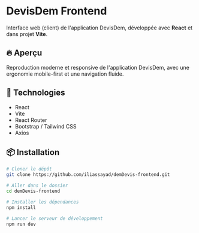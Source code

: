# DevisDem Frontend

Interface web (client) de l'application DevisDem, développée avec **React** et dans projet **Vite**.

## 🔥 Aperçu

Reproduction moderne et responsive de l'application DevisDem, avec une ergonomie mobile-first et une navigation fluide.

## 🚀 Technologies

- React
- Vite
- React Router
- Bootstrap / Tailwind CSS 
- Axios

## 📦 Installation

```bash
# Cloner le dépôt
git clone https://github.com/iliassayad/demDevis-frontend.git

# Aller dans le dossier
cd demDevis-frontend

# Installer les dépendances
npm install

# Lancer le serveur de développement
npm run dev
